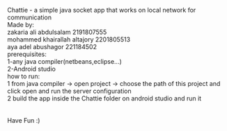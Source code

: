 Chattie - a simple java socket app that works on local network for communication <br>
Made by: <br>
zakaria ali abdulsalam 2191807555 <br>
mohammed khairallah altajory 2201805513 <br>
aya adel abushagor 221184502 <br>
prerequisites:<br>
1-any java compiler(netbeans,eclipse...)<br>
2-Android studio
<br>
how to run:<br>
1 from java compiler -> open project -> choose the path of this project and click open and run the server configuration<br>
2 build the app inside the Chattie folder on android studio and run it <br><br><br>
Have Fun :)
